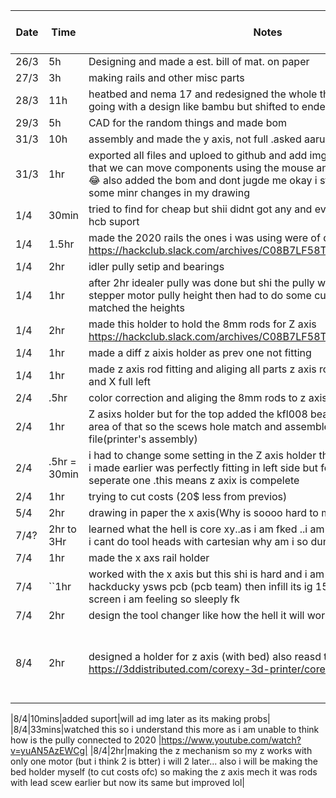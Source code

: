 | Date  | Time | Notes    |pics if any or links|
|-------|------|---------|---------|
| 26/3  | 5h   | Designing and made a est. bill of mat. on paper ||
| 27/3  | 3h   | making rails and other misc parts ||
| 28/3  | 11h   | heatbed and nema 17 and redesigned the whole thing on paper 😭i was going with a design like bambu but shifted to ender like||
| 29/3  | 5h   | CAD for the random things and made bom ||
| 31/3  | 10h   | assembly and made the y axis, not full .asked aarush ,he helped me ||
| 31/3|1hr|exported all files and uploed to github and add imgs 🎉 also today i leaned that we can move components using the mouse and no need to use M key 😂 also added the bom and dont jugde me okay i still use excel 😭 made some minr changes in my drawing ||
|1/4|30min| tried to find for cheap but shii didnt got any and even if i got they have no hcb suport||
|1/4|1.5hr|made the 2020 rails the ones i was using were of diff dimensions https://hackclub.slack.com/archives/C08B7LF58TX/p1743497795204829 ||
|1/4|2hr|idler pully setip and bearings  ||
|1/4|1hr|after 2hr idealer pully was done but shi the pully wasnt alignign with the stepper motor pully height then had to do some cut here and there so it matched the heights||
|1/4|2hr|made this holder to hold the 8mm rods for Z axis https://hackclub.slack.com/archives/C08B7LF58TX/p1743524871616339 ||
|1/4|1hr|made a diff z aixis holder as prev one not fitting ||
|1/4|1hr|made z axis rod fitting and aliging all parts z axis rods done now some of z and X full left ||
|2/4|.5hr|color correction and aliging the 8mm rods to z axis holder| |
|2/4|1hr|Z asixs holder but for the top added the kfl008 bearing to it and expanded area of that so the scews hole match and assembled that into "bot asm" file(printer's assembly)| |
|2/4|.5hr = 30min|i had to change some setting in the Z axis holder that i prev made as the one i made earlier was perfectly fitting in left side but for right i need to make a seperate one .this means z axix is compelete||
|2/4|1hr|trying to cut costs (20$ less from previos)| |
|5/4|2hr|drawing in paper the x axis(Why is soooo hard to make a desiggnnnnn||
|7/4?|2hr to 3Hr | learned what the hell is core xy..as i am fked ..i am going to core xy nnow as i cant do tool heads with cartesian why am i so dumbm Nooooo||
|7/4|1hr| made the x axs rail holder||
|7/4 |``1hr|worked with the x axis but this shi is hard and i am crashing out becoz i did hackducky ysws pcb (pcb team) then infill its ig 15hr me being near the screen i am feeling so sleeply fk||
|7/4|2hr |design the tool changer like how the hell it will work and reseach ||
|8/4|2hr| designed a holder for z axis (with bed) also reasd this https://3ddistributed.com/corexy-3d-printer/corexy-kinematics |will ad img later as its making probs|

|8/4|10mins|added suport|will ad img later as its making probs|
|8/4|33mins|watched this so i understand this more as i am unable to think how is the pully connected to 2020 |https://www.youtube.com/watch?v=yuAN5AzEWCg|
|8/4|2hr|making the z mechanism so my z works with only one motor (but i think 2 is btter) i will 2 later... also i will be making the bed holder myself (to cut costs ofc) so making the z axis mech it was rods with lead scew earlier but now its same but improved lol|


